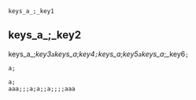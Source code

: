 ```ngMeta
keys_a_;_key1
```
## keys_a_;_key2
keys_a_;_key3`a`keys_a_;_key4`;`keys_a_;_key5`a`keys_a_;_key6`;`


```trytyping
a;
```
```practicetyping
a;
aaa;;;a;a;;a;;;;aaa
```
